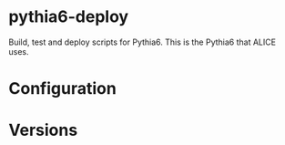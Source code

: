# pythia6-deploy

Build, test and deploy scripts for Pythia6. This is the Pythia6 that ALICE uses.

# Configuration

# Versions
